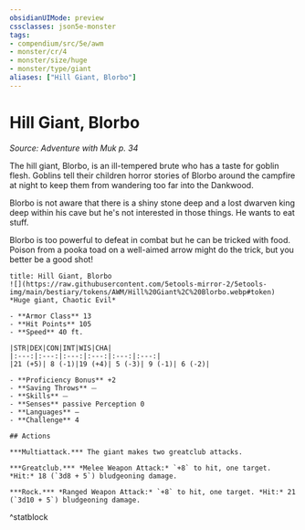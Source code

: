 ```yaml
---
obsidianUIMode: preview
cssclasses: json5e-monster
tags:
- compendium/src/5e/awm
- monster/cr/4
- monster/size/huge
- monster/type/giant
aliases: ["Hill Giant, Blorbo"]
---
```

# Hill Giant, Blorbo
*Source: Adventure with Muk p. 34*  

The hill giant, Blorbo, is an ill-tempered brute who has a taste for goblin flesh. Goblins tell their children horror stories of Blorbo around the campfire at night to keep them from wandering too far into the Dankwood.

Blorbo is not aware that there is a shiny stone deep and a lost dwarven king deep within his cave but he's not interested in those things. He wants to eat stuff.

Blorbo is too powerful to defeat in combat but he can be tricked with food. Poison from a pooka toad on a well-aimed arrow might do the trick, but you better be a good shot!

```ad-statblock
title: Hill Giant, Blorbo
![](https://raw.githubusercontent.com/5etools-mirror-2/5etools-img/main/bestiary/tokens/AWM/Hill%20Giant%2C%20Blorbo.webp#token)
*Huge giant, Chaotic Evil*

- **Armor Class** 13
- **Hit Points** 105
- **Speed** 40 ft.

|STR|DEX|CON|INT|WIS|CHA|
|:---:|:---:|:---:|:---:|:---:|:---:|
|21 (+5)| 8 (-1)|19 (+4)| 5 (-3)| 9 (-1)| 6 (-2)|

- **Proficiency Bonus** +2
- **Saving Throws** ⏤
- **Skills** ⏤
- **Senses** passive Perception 0
- **Languages** —
- **Challenge** 4

## Actions

***Multiattack.*** The giant makes two greatclub attacks.

***Greatclub.*** *Melee Weapon Attack:* `+8` to hit, one target. *Hit:* 18 (`3d8 + 5`) bludgeoning damage.

***Rock.*** *Ranged Weapon Attack:* `+8` to hit, one target. *Hit:* 21 (`3d10 + 5`) bludgeoning damage.
```
^statblock